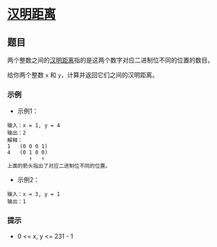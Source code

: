 # [汉明距离](https://leetcode-cn.com/leetbook/read/top-interview-questions-easy/xnyode/)

## 题目

两个整数之间的[汉明距离](https://baike.baidu.com/item/%E6%B1%89%E6%98%8E%E8%B7%9D%E7%A6%BB)指的是这两个数字对应二进制位不同的位置的数目。

给你两个整数 `x` 和 `y`，计算并返回它们之间的汉明距离。

### 示例

+ 示例1：

~~~
输入：x = 1, y = 4
输出：2
解释：
1   (0 0 0 1)
4   (0 1 0 0)
       ↑   ↑
上面的箭头指出了对应二进制位不同的位置。
~~~

+ 示例2：

~~~
输入：x = 3, y = 1
输出：1
~~~

### 提示

+ 0 <= x, y <= 231 - 1